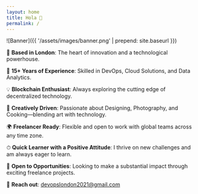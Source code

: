 ```yaml
---
layout: home
title: Hola 👋
permalink: /
---
```

<!-- ![Banner](./assets/images/banner.png) -->
![Banner]({{ '/assets/images/banner.png' | prepend: site.baseurl }})


📍 **Based in London**: The heart of innovation and a technological powerhouse.

🔧 **15+ Years of Experience**: Skilled in DevOps, Cloud Solutions, and Data Analytics.

💡 **Blockchain Enthusiast**: Always exploring the cutting edge of decentralized technology.

🎨 **Creatively Driven**: Passionate about Designing, Photography, and Cooking—blending art with technology.

🌍 **Freelancer Ready**: Flexible and open to work with global teams across any time zone.

⏱ **Quick Learner with a Positive Attitude**: I thrive on new challenges and am always eager to learn.

🤝 **Open to Opportunities**: Looking to make a substantial impact through exciting freelance projects.


📧 **Reach out**: [devopslondon2021@gmail.com](mailto:devopslondon2021@gmail.com)
